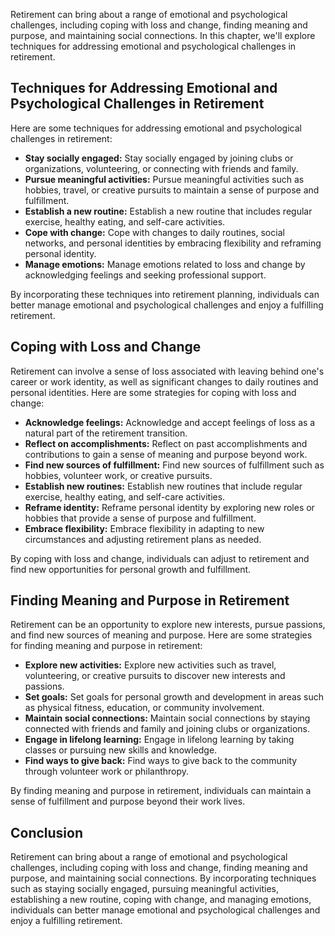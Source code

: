 
Retirement can bring about a range of emotional and psychological challenges, including coping with loss and change, finding meaning and purpose, and maintaining social connections. In this chapter, we'll explore techniques for addressing emotional and psychological challenges in retirement.

Techniques for Addressing Emotional and Psychological Challenges in Retirement
------------------------------------------------------------------------------

Here are some techniques for addressing emotional and psychological challenges in retirement:

* **Stay socially engaged:** Stay socially engaged by joining clubs or organizations, volunteering, or connecting with friends and family.
* **Pursue meaningful activities:** Pursue meaningful activities such as hobbies, travel, or creative pursuits to maintain a sense of purpose and fulfillment.
* **Establish a new routine:** Establish a new routine that includes regular exercise, healthy eating, and self-care activities.
* **Cope with change:** Cope with changes to daily routines, social networks, and personal identities by embracing flexibility and reframing personal identity.
* **Manage emotions:** Manage emotions related to loss and change by acknowledging feelings and seeking professional support.

By incorporating these techniques into retirement planning, individuals can better manage emotional and psychological challenges and enjoy a fulfilling retirement.

Coping with Loss and Change
---------------------------

Retirement can involve a sense of loss associated with leaving behind one's career or work identity, as well as significant changes to daily routines and personal identities. Here are some strategies for coping with loss and change:

* **Acknowledge feelings:** Acknowledge and accept feelings of loss as a natural part of the retirement transition.
* **Reflect on accomplishments:** Reflect on past accomplishments and contributions to gain a sense of meaning and purpose beyond work.
* **Find new sources of fulfillment:** Find new sources of fulfillment such as hobbies, volunteer work, or creative pursuits.
* **Establish new routines:** Establish new routines that include regular exercise, healthy eating, and self-care activities.
* **Reframe identity:** Reframe personal identity by exploring new roles or hobbies that provide a sense of purpose and fulfillment.
* **Embrace flexibility:** Embrace flexibility in adapting to new circumstances and adjusting retirement plans as needed.

By coping with loss and change, individuals can adjust to retirement and find new opportunities for personal growth and fulfillment.

Finding Meaning and Purpose in Retirement
-----------------------------------------

Retirement can be an opportunity to explore new interests, pursue passions, and find new sources of meaning and purpose. Here are some strategies for finding meaning and purpose in retirement:

* **Explore new activities:** Explore new activities such as travel, volunteering, or creative pursuits to discover new interests and passions.
* **Set goals:** Set goals for personal growth and development in areas such as physical fitness, education, or community involvement.
* **Maintain social connections:** Maintain social connections by staying connected with friends and family and joining clubs or organizations.
* **Engage in lifelong learning:** Engage in lifelong learning by taking classes or pursuing new skills and knowledge.
* **Find ways to give back:** Find ways to give back to the community through volunteer work or philanthropy.

By finding meaning and purpose in retirement, individuals can maintain a sense of fulfillment and purpose beyond their work lives.

Conclusion
----------

Retirement can bring about a range of emotional and psychological challenges, including coping with loss and change, finding meaning and purpose, and maintaining social connections. By incorporating techniques such as staying socially engaged, pursuing meaningful activities, establishing a new routine, coping with change, and managing emotions, individuals can better manage emotional and psychological challenges and enjoy a fulfilling retirement.
